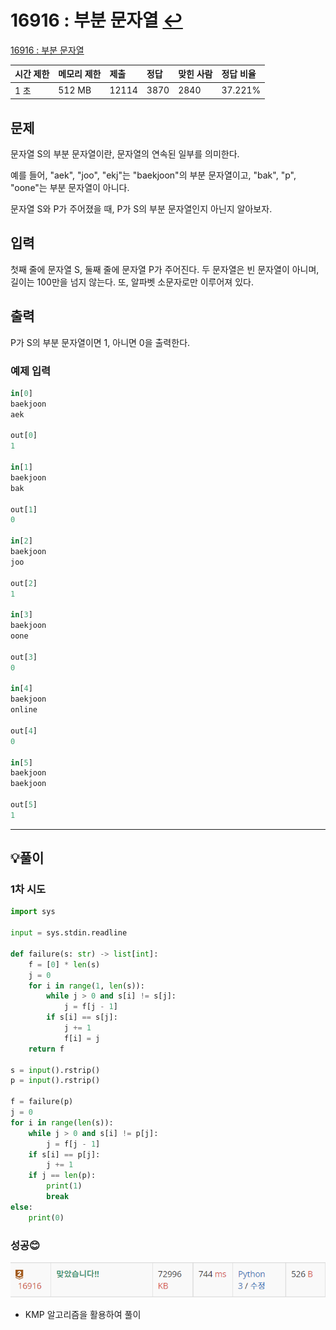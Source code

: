 # 16916 : 부분 문자열 [↩](../../acmicpc)

[16916 : 부분 문자열](https://www.acmicpc.net/problem/16916)

| 시간 제한 | 메모리 제한 | 제출  | 정답 | 맞힌 사람 | 정답 비율 |
| :-------- | :---------- | :---- | :--- | :-------- | :-------- |
| 1 초      | 512 MB      | 12114 | 3870 | 2840      | 37.221%   |

## 문제

문자열 S의 부분 문자열이란, 문자열의 연속된 일부를 의미한다.

예를 들어, "aek", "joo", "ekj"는 "baekjoon"의 부분 문자열이고, "bak", "p", "oone"는 부분 문자열이 아니다.

문자열 S와 P가 주어졌을 때, P가 S의 부분 문자열인지 아닌지 알아보자.

## 입력

첫째 줄에 문자열 S, 둘째 줄에 문자열 P가 주어진다. 두 문자열은 빈 문자열이 아니며, 길이는 100만을 넘지 않는다. 또, 알파벳 소문자로만 이루어져 있다.

## 출력

P가 S의 부분 문자열이면 1, 아니면 0을 출력한다.

### 예제 입력

```python
in[0]
baekjoon
aek

out[0]
1

in[1]
baekjoon
bak

out[1]
0

in[2]
baekjoon
joo

out[2]
1

in[3]
baekjoon
oone

out[3]
0

in[4]
baekjoon
online

out[4]
0

in[5]
baekjoon
baekjoon

out[5]
1
```

---

## 💡풀이

### 1차 시도

```python
import sys

input = sys.stdin.readline

def failure(s: str) -> list[int]:
    f = [0] * len(s)
    j = 0
    for i in range(1, len(s)):
        while j > 0 and s[i] != s[j]:
            j = f[j - 1]
        if s[i] == s[j]:
            j += 1
            f[i] = j
    return f

s = input().rstrip()
p = input().rstrip()

f = failure(p)
j = 0
for i in range(len(s)):
    while j > 0 and s[i] != p[j]:
        j = f[j - 1]
    if s[i] == p[j]:
        j += 1
    if j == len(p):
        print(1)
        break
else:
    print(0)
```

### 성공😊

![image-20221228171450308](images/image-20221228171450308.png)

* KMP 알고리즘을 활용하여 풀이
